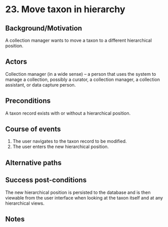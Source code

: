 # 23. Move taxon in hierarchy

## Background/Motivation
A collection manager wants to move a taxon to a different hierarchical position.

## Actors
Collection manager (in a wide sense) – a person that uses the system to manage a collection, possibly a curator, a collection manager, a collection assistant, or data capture person.

## Preconditions
A taxon record exists with or without a hierarchical position.

## Course of events
  1. The user navigates to the taxon record to be modified.
  2. The user enters the new hierarchical position.

## Alternative paths

## Success post-conditions
The new hierarchical position is persisted to the database and is then viewable from the user interface when looking at the taxon itself and at any hierarchical views.

## Notes